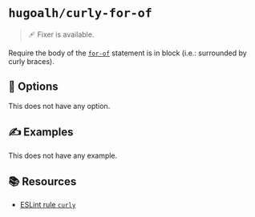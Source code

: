 # `hugoalh/curly-for-of`

> 🩹 Fixer is available.

Require the body of the [`for-of`][ecmascript-for-of] statement is in block (i.e.: surrounded by curly braces).

## 🔧 Options

This does not have any option.

## ✍️ Examples

This does not have any example.

## 📚 Resources

- [ESLint rule `curly`](https://eslint.org/docs/latest/rules/curly)

[ecmascript-for-of]: https://developer.mozilla.org/en-US/docs/Web/JavaScript/Reference/Statements/for...of
